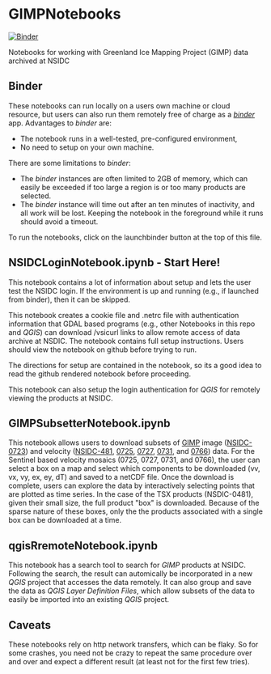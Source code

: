 # GIMPNotebooks 

[![Binder](https://mybinder.org/badge_logo.svg)](https://mybinder.org/v2/gh/fastice/GIMPNotebooks/HEAD?urlpath=lab)

Notebooks for working with Greenland Ice Mapping Project (GIMP) data archived at NSIDC

## Binder

These notebooks can run locally on a users own machine or cloud resource, but users can also run them remotely free of charge as a [*binder*](https://jupyter.org/binder) app. Advantages to *binder* are:
- The notebook runs in a well-tested, pre-configured environment,
- No need to setup on your own machine.

There are some limitations to *binder*:
- The *binder* instances are often limited to 2GB of memory, which can easily be exceeded if too large a region is or too many products are selected.
- The *binder* instance will time out after an ten minutes of inactivity, and all work will be lost. Keeping the notebook in the foreground while it runs should avoid a timeout. 

To run the notebooks, click on the launchbinder button at the top of this file.

## NSIDCLoginNotebook.ipynb - Start Here!

This notebook contains a lot of information about setup and lets the user test the NSIDC login. If the environment is up and running (e.g., if launched from binder), then it can be skipped.

This notebook creates a cookie file and .netrc file with authentication information that GDAL based programs (e.g., other Notebooks in this repo and *QGIS*) can download /vsicurl links to allow remote access of data archive at NSDIC. The notebook contains full setup instructions. Users should view the notebook on github before trying to run.

The directions for setup are contained in the notebook, so its a good idea to read the github rendered notebook before proceeding.

This notebook can also setup the login authentication for *QGIS* for remotely viewing the products at NSIDC.

## GIMPSubsetterNotebook.ipynb

This notebook allows users to download subsets of [GIMP](https://nsidc.org/data/measures/gimp) image ([NSIDC-0723](https://nsidc.org/data/nsidc-0723)) and velocity ([NSIDC-481](https://nsidc.org/data/nsidc-0481), [0725](https://nsidc.org/data/nsidc-0725), [0727](https://nsidc.org/data/nsidc-0727), [0731](https://nsidc.org/data/nsidc-0731), and [0766](https://nsidc.org/data/nsidc-0766)) data. For the Sentinel based velocity mosaics (0725, 0727, 0731, and 0766), the user can select a box on a map and select which components to be downloaded (vv, vx, vy, ex, ey, dT) and saved to a netCDF file. Once the download is complete, users can explore the data by interactively selecting points that are plotted as time series. In the case of the TSX products (NSDIC-0481), given their small size, the full product "box" is downloaded. Because of the sparse nature of these boxes, only the the products associated with a single box can be downloaded at a time.

## qgisRremoteNotebook.ipynb

This notebook has a search tool to search for *GIMP* products at NSIDC. Following the search, the result can automically be incorporated in a new *QGIS* project that accesses the data remotely. It can also group and save the data as *QGIS Layer Definition Files*, which allow subsets of the data to easily be imported into an existing *QGIS* project.

## Caveats

These notebooks rely on http network transfers, which can be flaky. So for some crashes, you need not be crazy to repeat the same procedure over and over and expect a different result (at least not for the first few tries).
